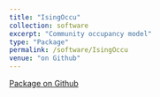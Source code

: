 ```yaml
---
title: "IsingOccu"
collection: software
excerpt: "Community occupancy model"
type: "Package"
permalink: /software/IsingOccu
venue: "on Github"
---
```


[Package on Github](https://github.com/YunyiShen/IsingOccu-core)
